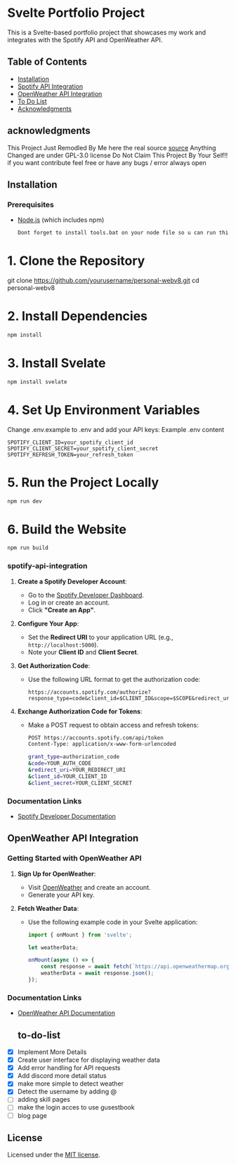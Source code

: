 # Svelte Portfolio Project
This is a Svelte-based portfolio project that showcases my work and integrates with the Spotify API and OpenWeather API.
## Table of Contents
- [Installation](#installation)
- [Spotify API Integration](#spotify-api-integration)
- [OpenWeather API Integration](#openweather-api-integration)
- [To Do List](#to-do-list)
-  [Acknowledgments](#acknowledgments)

## acknowledgments


This Project Just Remodled By Me here the real source   [source](https://github.com/cubedhuang/portfolio) Anything Changed are under GPL-3.0 license Do Not Claim This Project By Your Self!! if you want contribute feel free or have any bugs / error always open 




## Installation
### Prerequisites
- [Node.js](https://nodejs.org/) (which includes npm)
   ```bash
  Dont forget to install tools.bat on your node file so u can run this project
# 1. Clone the Repository
git clone https://github.com/yourusername/personal-webv8.git
cd personal-webv8

# 2. Install Dependencies
```bash
npm install
```
# 3. Install Svelate
```bash
npm install svelate
```

# 4. Set Up Environment Variables
 Change .env.example to .env and add your API keys:
Example .env content
```
SPOTIFY_CLIENT_ID=your_spotify_client_id
SPOTIFY_CLIENT_SECRET=your_spotify_client_secret
SPOTIFY_REFRESH_TOKEN=your_refresh_token
```
# 5. Run the Project Locally
```bash
npm run dev
```
# 6. Build the Website
```bash
npm run build
```
### spotify-api-integration
1. **Create a Spotify Developer Account**:
   - Go to the [Spotify Developer Dashboard](https://developer.spotify.com/dashboard/login).
   - Log in or create an account.
   - Click **"Create an App"**.

2. **Configure Your App**:
   - Set the **Redirect URI** to your application URL (e.g., `http://localhost:5000`).
   - Note your **Client ID** and **Client Secret**.

3. **Get Authorization Code**:
   - Use the following URL format to get the authorization code:
     ```
     https://accounts.spotify.com/authorize?response_type=code&client_id=$CLIENT_ID&scope=$SCOPE&redirect_uri=$REDIRECT_URI
     ```

4. **Exchange Authorization Code for Tokens**:
   - Make a POST request to obtain access and refresh tokens:
     ```bash
     POST https://accounts.spotify.com/api/token
     Content-Type: application/x-www-form-urlencoded

     grant_type=authorization_code
     &code=YOUR_AUTH_CODE
     &redirect_uri=YOUR_REDIRECT_URI
     &client_id=YOUR_CLIENT_ID
     &client_secret=YOUR_CLIENT_SECRET
     ```

### Documentation Links
- [Spotify Developer Documentation](https://developer.spotify.com/documentation/)

## OpenWeather API Integration

### Getting Started with OpenWeather API
1. **Sign Up for OpenWeather**:
   - Visit [OpenWeather](https://openweathermap.org/) and create an account.
   - Generate your API key.

2. **Fetch Weather Data**:
   - Use the following example code in your Svelte application:
     ```javascript
     import { onMount } from 'svelte';

     let weatherData;

     onMount(async () => {
         const response = await fetch(`https://api.openweathermap.org/data/2.5/weather?q=London&appid=YOUR_API_KEY`);
         weatherData = await response.json();
     });
     ```

### Documentation Links
- [OpenWeather API Documentation](https://openweathermap.org/api)

  ## to-do-list
- [x] Implement More Details
- [x] Create user interface for displaying weather data
- [x] Add error handling for API requests
- [x] Add discord more detail status
- [x] make more simple to detect weather
- [x] Detect the username by adding @
- [ ] adding skill pages
- [ ] make the login acces to use gusestbook
- [ ] blog page

## License

Licensed under the [MIT license](https://github.com/Rivalakmalll/personal-webv8?tab=MIT-1-ov-file).







  
        
